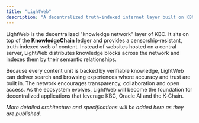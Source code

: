 ```yaml
---
title: "LightWeb"
description: "A decentralized truth‑indexed internet layer built on KBC"
---
```


LightWeb is the decentralized "knowledge network" layer of KBC.  It sits on top of the **KnowledgeChain** ledger and provides a censorship‑resistant, truth‑indexed web of content.  Instead of websites hosted on a central server, LightWeb distributes knowledge blocks across the network and indexes them by their semantic relationships.

Because every content unit is backed by verifiable knowledge, LightWeb can deliver search and browsing experiences where accuracy and trust are built in.  The network encourages transparency, collaboration and open access.  As the ecosystem evolves, LightWeb will become the foundation for decentralized applications that leverage KBC, Oracle AI and the K‑Chain.

*More detailed architecture and specifications will be added here as they are published.*